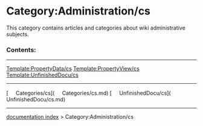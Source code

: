 # Category:Administration/cs
This category contains articles and categories about wiki administrative subjects.

### Contents:

  ----------------------------------------------------------------- ----------------------------------------------------------------- ---------------------------------------------------------------------
  [Template:PropertyData/cs](Template:PropertyData/cs.md)   [Template:PropertyView/cs](Template:PropertyView/cs.md)   [Template:UnfinishedDocu/cs](Template:UnfinishedDocu/cs.md)
                                                                                                                                      
  ----------------------------------------------------------------- ----------------------------------------------------------------- ---------------------------------------------------------------------

[<img src="images/Property.png" style="width:16px"> Categories/cs](<img src="images/Property.png" style="width:16px"> Categories/cs.md) [<img src="images/Property.png" style="width:16px"> UnfinishedDocu/cs](<img src="images/Property.png" style="width:16px"> UnfinishedDocu/cs.md)

---
[documentation index](../README.md) > Category:Administration/cs

